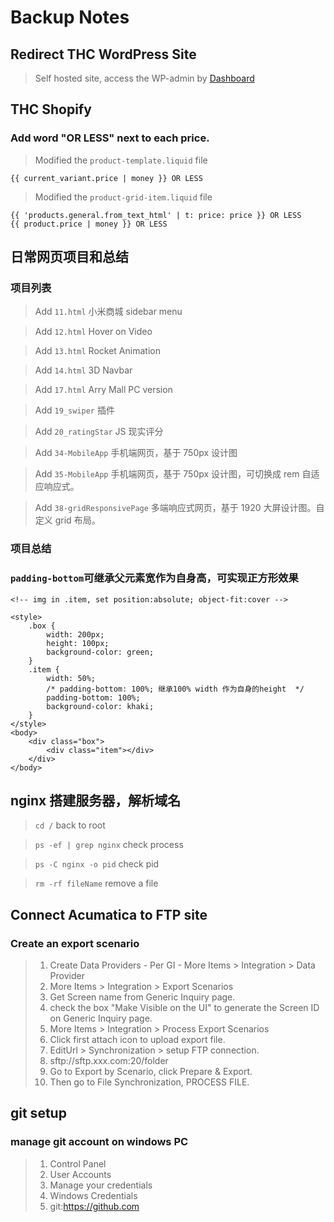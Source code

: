 # Backup Notes

## Redirect THC WordPress Site

> Self hosted site, access the WP-admin by [Dashboard](https://thehighculture.resultco.com/wp-admin/)

## THC Shopify

### Add word "OR LESS" next to each price.

> Modified the `product-template.liquid` file

```
{{ current_variant.price | money }} OR LESS
```

> Modified the `product-grid-item.liquid` file

```
{{ 'products.general.from_text_html' | t: price: price }} OR LESS
{{ product.price | money }} OR LESS
```

## 日常网页项目和总结

### 项目列表

> Add `11.html` 小米商城 sidebar menu

> Add `12.html` Hover on Video

> Add `13.html` Rocket Animation

> Add `14.html` 3D Navbar

> Add `17.html` Arry Mall PC version

> Add `19_swiper` 插件

> Add `20_ratingStar` JS 现实评分

> Add `34-MobileApp` 手机端网页，基于 750px 设计图

> Add `35-MobileApp` 手机端网页，基于 750px 设计图，可切换成 rem 自适应响应式。

> Add `38-gridResponsivePage` 多端响应式网页，基于 1920 大屏设计图。自定义 grid 布局。

### 项目总结

### `padding-bottom`可继承父元素宽作为自身高，可实现正方形效果

```
<!-- img in .item, set position:absolute; object-fit:cover -->

<style>
    .box {
        width: 200px;
        height: 100px;
        background-color: green;
    }
    .item {
        width: 50%;
        /* padding-bottom: 100%; 继承100% width 作为自身的height  */
        padding-bottom: 100%;
        background-color: khaki;
    }
</style>
<body>
    <div class="box">
        <div class="item"></div>
    </div>
</body>
```

## nginx 搭建服务器，解析域名

> `cd /` back to root

> `ps -ef | grep nginx` check process

> `ps -C nginx -o pid` check pid

> `rm -rf fileName` remove a file

## Connect Acumatica to FTP site

### Create an export scenario

> 1. Create Data Providers - Per GI - More Items > Integration > Data Provider
> 1. More Items > Integration > Export Scenarios
> 1. Get Screen name from Generic Inquiry page.
> 1. check the box "Make Visible on the UI" to generate the Screen ID on Generic Inquiry page.
> 1. More Items > Integration > Process Export Scenarios
> 1. Click first attach icon to upload export file.
> 1. EditUrl > Synchronization > setup FTP connection.
> 1. sftp://sftp.xxx.com:20/folder
> 1. Go to Export by Scenario, click Prepare & Export.
> 1. Then go to File Synchronization, PROCESS FILE.

## git setup

### manage git account on windows PC

> 1. Control Panel
> 1. User Accounts
> 1. Manage your credentials
> 1. Windows Credentials
> 1. git:https://github.com
